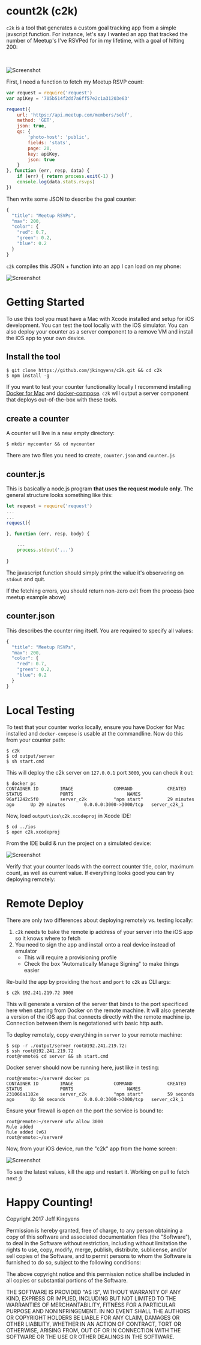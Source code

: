 # count2k (c2k)

`c2k` is a tool that generates a custom goal tracking app from a simple javscript function. For instance, let's say I wanted an app that tracked the number of Meetup's I've RSVPed for in my lifetime, with a goal of hitting 200:

<br>

![Screenshot](samples/meetup/screen.png)


First, I need a function to fetch my Meetup RSVP count: 

```javascript
var request = require('request')
var apiKey = '705b514f2dd7a6ff57e2c1a31203e63'

request({ 
    url: 'https://api.meetup.com/members/self',
    method: 'GET',
    json: true,
    qs: { 
        'photo-host': 'public',
        fields: 'stats',
        page: 20,
        key: apiKey,
        json: true
    }
}, function (err, resp, data) { 
    if (err) { return process.exit(-1) }
    console.log(data.stats.rsvps)
})
```

Then write some JSON to describe the goal counter:

```javascript
{
  "title": "Meetup RSVPs",
  "max": 200,
  "color": { 
    "red": 0.7,
    "green": 0.2,
    "blue": 0.2
  }
}
```

`c2k` compiles this JSON + function into an app I can load on my phone:

![Screenshot](icon.png)


# Getting Started

To use this tool you must have a Mac with Xcode installed and setup for iOS development. You can test the tool locally with the iOS simulator. You can also deploy your counter as a server component to a remove VM and install the iOS app to your own device.

## Install the tool

    $ git clone https://github.com/jkingyens/c2k.git && cd c2k
    $ npm install -g

If you want to test your counter functionality locally I recommend installing [Docker for Mac](https://store.docker.com/editions/community/docker-ce-desktop-mac?tab=description) and [docker-compose](https://github.com/docker/compose/releases). `c2k` will output a server component that deploys out-of-the-box with these tools.

## create a counter

A counter will live in a new empty directory:

    $ mkdir mycounter && cd mycounter

There are two files you need to create, `counter.json` and `counter.js`

## counter.js 

This is basically a node.js program **that uses the request module only.** The general structure looks something like this:

```javascript
let request = require('request')
...
...
request({ 

}, function (err, resp, body) { 

    ...
    process.stdout('...')
    
}
```

The javascript function should simply print the value it's observering on `stdout` and quit.

If the fetching errors, you should return non-zero exit from the process (see meetup example above)

## counter.json 

This describes the counter ring itself. You are required to specify all values:

```javascript
{
  "title": "Meetup RSVPs",
  "max": 200,
  "color": { 
    "red": 0.7,
    "green": 0.2,
    "blue": 0.2
  }
}
```

# Local Testing

To test that your counter works locally, ensure you have Docker for Mac installed and `docker-compose` is usable at the commandline. Now do this from your counter path:

    $ c2k
    $ cd output/server
    $ sh start.cmd

This will deploy the c2k server on `127.0.0.1` port `3000`, you can check it out:

    $ docker ps
    CONTAINER ID        IMAGE               COMMAND             CREATED             STATUS              PORTS                    NAMES
    96af1242c5f0        server_c2k          "npm start"         29 minutes ago      Up 29 minutes       0.0.0.0:3000->3000/tcp   server_c2k_1

Now, load `output\ios\c2k.xcodeproj` in Xcode IDE: 

    $ cd ../ios
    $ open c2k.xcodeproj

From the IDE build & run the project on a simulated device:

![Screenshot](build.png)

Verify that your counter loads with the correct counter title, color, maximum count, as well as current value. If everything looks good you can try deploying remotely:

# Remote Deploy

There are only two differences about deploying remotely vs. testing locally:

1. `c2k` needs to bake the remote ip address of your server into the iOS app so it knows where to fetch
2. You need to sign the app and install onto a real device instead of emulator
    * This will require a provisioning profile
    * Check the box "Automatically Manage Signing" to make things easier

Re-build the app by providing the `host` and `port` to `c2k` as CLI args:

    $ c2k 192.241.219.72 3000

This will generate a version of the server that binds to the port specificed here when starting from Docker on the remote machine. It will also generate a version of the iOS app that connects directly with the remote machine ip. Connection between them is negotationed with basic http auth.

To deploy remotely, copy everything in `server` to your remote machine:

    $ scp -r ./output/server root@192.241.219.72:
    $ ssh root@192.241.219.72
    root@remote$ cd server && sh start.cmd

Docker server should now be running here, just like in testing:

    root@remote:~/server# docker ps
    CONTAINER ID        IMAGE               COMMAND             CREATED             STATUS              PORTS                    NAMES
    231066a1102e        server_c2k          "npm start"         59 seconds ago      Up 58 seconds       0.0.0.0:3000->3000/tcp   server_c2k_1

Ensure your firewall is open on the port the service is bound to:

    root@remote:~/server# ufw allow 3000
    Rule added
    Rule added (v6)
    root@remote:~/server# 

Now, from your iOS device, run the "c2k" app from the home screen: 

![Screenshot](samples/meetup/screen.png)

To see the latest values, kill the app and restart it. Working on pull to fetch next ;) 

# Happy Counting!


Copyright 2017 Jeff Kingyens

Permission is hereby granted, free of charge, to any person obtaining a copy of this software and associated documentation files (the "Software"), to deal in the Software without restriction, including without limitation the rights to use, copy, modify, merge, publish, distribute, sublicense, and/or sell copies of the Software, and to permit persons to whom the Software is furnished to do so, subject to the following conditions:

The above copyright notice and this permission notice shall be included in all copies or substantial portions of the Software.

THE SOFTWARE IS PROVIDED "AS IS", WITHOUT WARRANTY OF ANY KIND, EXPRESS OR IMPLIED, INCLUDING BUT NOT LIMITED TO THE WARRANTIES OF MERCHANTABILITY, FITNESS FOR A PARTICULAR PURPOSE AND NONINFRINGEMENT. IN NO EVENT SHALL THE AUTHORS OR COPYRIGHT HOLDERS BE LIABLE FOR ANY CLAIM, DAMAGES OR OTHER LIABILITY, WHETHER IN AN ACTION OF CONTRACT, TORT OR OTHERWISE, ARISING FROM, OUT OF OR IN CONNECTION WITH THE SOFTWARE OR THE USE OR OTHER DEALINGS IN THE SOFTWARE.
